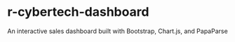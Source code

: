 # r-cybertech-dashboard
An interactive sales dashboard built with Bootstrap, Chart.js, and PapaParse
